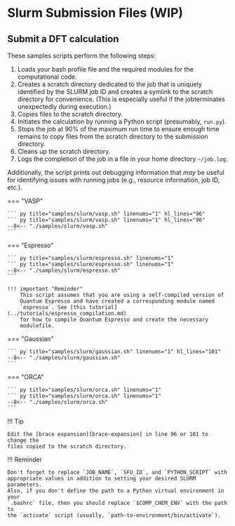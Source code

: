 # Slurm Submission Files (WIP)

## Submit a DFT calculation

These samples scripts  perform the
following steps:

1. Loads your bash profile file and the required modules for the computational code.
2. Creates a scratch directory dedicated to the job that is uniquely
   identified by the SLURM job ID and creates a symlink to the scratch
   directory for convenience. (This is especially useful if the jobterminates
   unexpectedly during execution.)
3. Copies files to the scratch directory.
4. Initiates the calculation by running a Python script (presumably, `run.py`).
5. Stops the job at 90% of the maximum run time to ensure enough time remains
   to copy files from the scratch directory to the submission directory.
6. Cleans up the scratch directory.
7. Logs the completion of the job in a file in your home directory `~/job.log`.

Additionally, the script prints out debugging information that *may* be useful
for identifying issues with running jobs (e.g., resource information, job ID,
etc.).

=== "VASP"

    ``` py title="samples/slurm/vasp.sh" linenums="1" hl_lines="96"
    ``` py title="samples/slurm/vasp.sh" linenums="1" hl_lines="96"
    --8<-- "./samples/slurm/vasp.sh"
    ```

=== "Espresso"

    ``` py title="samples/slurm/espresso.sh" linenums="1"
    ``` py title="samples/slurm/espresso.sh" linenums="1"
    --8<-- "./samples/slurm/espresso.sh"
    ```

    !!! important "Reminder"
        This script assumes that you are using a self-compiled version of
        Quantum Espresso and have created a corresponding module named
        `espresso`. See [this tutorial](../tutorials/espresso_compilation.md)
        for how to compile Quantum Espresso and create the necessary
        modulefile.

=== "Gaussian"

    ``` py title="samples/slurm/gaussian.sh" linenums="1" hl_lines="101"
    --8<-- "./samples/slurm/gaussian.sh"
    ```

=== "ORCA"

    ``` py title="samples/slurm/orca.sh" linenums="1"
    ``` py title="samples/slurm/orca.sh" linenums="1"
    --8<-- "./samples/slurm/orca.sh"
    ```

!!! Tip

    Edit the [brace expansion][brace-expansion] in line 96 or 101 to change the
    files copied to the scratch directory.

!!! Reminder

    Don't forget to replace `JOB_NAME`, `SFU_ID`, and `PYTHON_SCRIPT` with
    appropriate values in addition to setting your desired SLURM parameters.
    Also, if you don't define the path to a Python virtual environment in your
    `.bashrc` file, then you should replace `$COMP_CHEM_ENV` with the path to
    the `activate` script (usually, `path-to-environment/bin/activate`).
